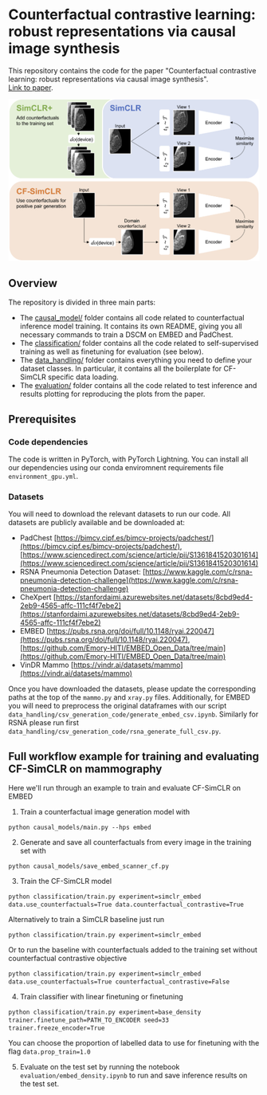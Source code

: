 # Counterfactual contrastive learning: robust representations via causal image synthesis

This repository contains the code for the paper "Counterfactual contrastive learning: robust representations via causal image synthesis". <br>
[Link to paper](https://arxiv.org/abs/2403.09605).

![alt text](figure1.png)

## Overview
The repository is divided in three main parts:
* The [causal_model/](causal_models/) folder contains all code related to counterfactual inference model training. It contains its own README, giving you all necessary commands to train a DSCM on EMBED and PadChest.
* The [classification/](classification/) folder contains all the code related to self-supervised training as well as finetuning for evaluation (see below).
* The [data_handling/](data_handling/) folder contains everything you need to define your dataset classes. In particular, it contains all the boilerplate for CF-SimCLR specific data loading.
* The [evaluation/](evaluation/) folder contains all the code related to test inference and results plotting for reproducing the plots from the paper. 


## Prerequisites

### Code dependencies
The code is written in PyTorch, with PyTorch Lightning. 
You can install all our dependencies using our conda enviromnent requirements file `environment_gpu.yml`. 

### Datasets
You will need to download the relevant datasets to run our code. 
All datasets are publicly available and be downloaded at:
* PadChest [https://bimcv.cipf.es/bimcv-projects/padchest/](https://bimcv.cipf.es/bimcv-projects/padchest/), [https://www.sciencedirect.com/science/article/pii/S1361841520301614](https://www.sciencedirect.com/science/article/pii/S1361841520301614)
* RSNA Pneumonia Detection Dataset: [https://www.kaggle.com/c/rsna-pneumonia-detection-challenge](https://www.kaggle.com/c/rsna-pneumonia-detection-challenge)
* CheXpert [https://stanfordaimi.azurewebsites.net/datasets/8cbd9ed4-2eb9-4565-affc-111cf4f7ebe2](https://stanfordaimi.azurewebsites.net/datasets/8cbd9ed4-2eb9-4565-affc-111cf4f7ebe2)
* EMBED [https://pubs.rsna.org/doi/full/10.1148/ryai.220047](https://pubs.rsna.org/doi/full/10.1148/ryai.220047), [https://github.com/Emory-HITI/EMBED_Open_Data/tree/main](https://github.com/Emory-HITI/EMBED_Open_Data/tree/main)
* VinDR Mammo [https://vindr.ai/datasets/mammo](https://vindr.ai/datasets/mammo)

Once you have downloaded the datasets, please update the corresponding paths at the top of the `mammo.py` and `xray.py` files.
Additionally, for EMBED you will need to preprocess the original dataframes with our script `data_handling/csv_generation_code/generate_embed_csv.ipynb`. Similarly for RSNA please run first `data_handling/csv_generation_code/rsna_generate_full_csv.py`.


## Full workflow example for training and evaluating CF-SimCLR on mammography
Here we'll run through an example to train and evaluate CF-SimCLR on EMBED

1. Train a counterfactual image generation model with 
```
python causal_models/main.py --hps embed
```

2. Generate and save all counterfactuals from every image in the training set with
```
python causal_models/save_embed_scanner_cf.py
```

3. Train the CF-SimCLR model
``` 
python classification/train.py experiment=simclr_embed data.use_counterfactuals=True data.counterfactual_contrastive=True
```
Alternatively to train a SimCLR baseline just run
``` 
python classification/train.py experiment=simclr_embed
```
Or to run the baseline with counterfactuals added to the training set without counterfactual contrastive objective
``` 
python classification/train.py experiment=simclr_embed data.use_counterfactuals=True counterfactual_contrastive=False
```

4. Train classifier with linear finetuning or finetuning
```
python classification/train.py experiment=base_density trainer.finetune_path=PATH_TO_ENCODER seed=33 trainer.freeze_encoder=True
```
You can choose the proportion of labelled data to use for finetuning with the flag `data.prop_train=1.0`

5. Evaluate on the test set by running the notebook `evaluation/embed_density.ipynb` to run and save inference results on the test set. 
